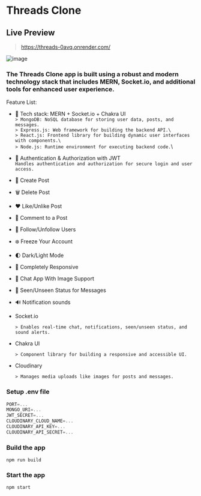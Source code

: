 # Threads Clone 

## Live Preview
> https://threads-0avq.onrender.com/



![image](https://github.com/user-attachments/assets/b98bea67-ff0a-4a90-8403-53baef6be563)
### The Threads Clone app is built using a robust and modern technology stack that includes MERN, Socket.io, and additional tools for enhanced user experience.

Feature List:

-   🌟 Tech stack: MERN + Socket.io + Chakra UI\
        ```
        > MongoDB: NoSQL database for storing user data, posts, and messages.
        ```\
        ```
        > Express.js: Web framework for building the backend API.\
        ```\
        ```
        > React.js: Frontend library for building dynamic user interfaces with components.\
        ```\
        ```
        > Node.js: Runtime environment for executing backend code.
        ```\
-   🎃 Authentication & Authorization with JWT\
        ```
        Handles authentication and authorization for secure login and user access. 
        ```
-   📝 Create Post
-   🗑️ Delete Post
-   ❤️ Like/Unlike Post
-   💬 Comment to a Post
-   👥 Follow/Unfollow Users
-   ❄️ Freeze Your Account
-   🌓 Dark/Light Mode 
-   📱 Completely Responsive
-   💬 Chat App With Image Support
-   👀 Seen/Unseen Status for Messages
-   🔊 Notification sounds
-   Socket.io
    ```
    > Enables real-time chat, notifications, seen/unseen status, and sound alerts.
-   Chakra UI 
    ```
    > Component library for building a responsive and accessible UI.
    ```
    
-   Cloudinary
    ```
    > Manages media uploads like images for posts and messages.
    ```

 



### Setup .env file

```js
PORT=...
MONGO_URI=...
JWT_SECRET=...
CLOUDINARY_CLOUD_NAME=...
CLOUDINARY_API_KEY=...
CLOUDINARY_API_SECRET=...
```

### Build the app

```shell
npm run build
```

### Start the app

```shell
npm start
```
